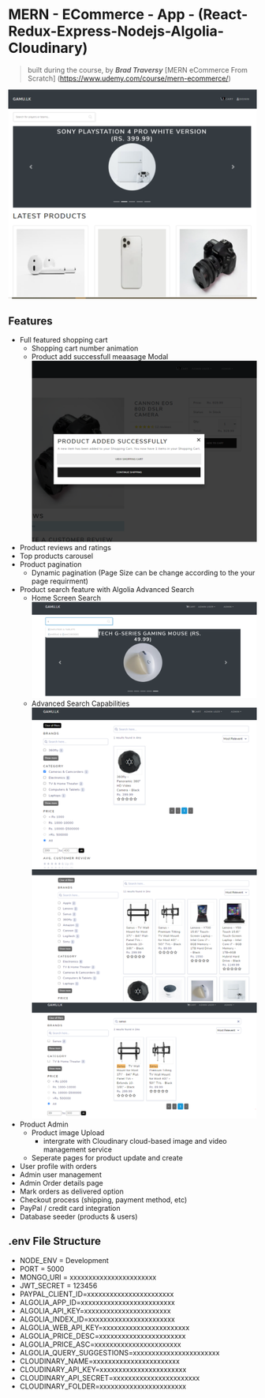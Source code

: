 # MERN - ECommerce - App - (React-Redux-Express-Nodejs-Algolia-Cloudinary)

<!-- blockquote -->

> built during the course, by **_Brad Traversy_** [MERN eCommerce From Scratch]
> (https://www.udemy.com/course/mern-ecommerce/)

![](https://github.com/cerebro96/MERN-ECommerce-App---React-Redux-Express-Nodejs-Algolia-Cloudinary/blob/master/uploads/screenshot_home.PNG?raw=true)

## Features

- Full featured shopping cart
  - Shopping cart number animation
  - Product add successfull meaasage Modal
    ![](https://github.com/cerebro96/MERN-ECommerce-App---React-Redux-Express-Nodejs-Algolia-Cloudinary/blob/master/uploads/screenshotModal_productADD.PNG?raw=true)
- Product reviews and ratings
- Top products carousel
- Product pagination
  - Dynamic pagination (Page Size can be change according to the your page requirment)
- Product search feature with Algolia Advanced Search
  - Home Screen Search
    ![](https://github.com/cerebro96/MERN-ECommerce-App---React-Redux-Express-Nodejs-Algolia-Cloudinary/blob/master/uploads/search_home.png?raw=true)
  - Advanced Search Capabilities
    ![](https://github.com/cerebro96/MERN-ECommerce-App---React-Redux-Express-Nodejs-Algolia-Cloudinary/blob/master/uploads/search_algo_exam_1.png?raw=true)
    ![](https://github.com/cerebro96/MERN-ECommerce-App---React-Redux-Express-Nodejs-Algolia-Cloudinary/blob/master/uploads/search_algo_exam_2.png?raw=true)
    ![](https://github.com/cerebro96/MERN-ECommerce-App---React-Redux-Express-Nodejs-Algolia-Cloudinary/blob/master/uploads/search_algo_exam_3.png?raw=true)
- Product Admin
  - Product image Upload
    - intergrate with Cloudinary cloud-based image and video management service
  - Seperate pages for product update and create
- User profile with orders
- Admin user management
- Admin Order details page
- Mark orders as delivered option
- Checkout process (shipping, payment method, etc)
- PayPal / credit card integration
- Database seeder (products & users)

## .env File Structure

- NODE_ENV = Development
- PORT = 5000
- MONGO_URI = xxxxxxxxxxxxxxxxxxxxxxx
- JWT_SECRET = 123456
- PAYPAL_CLIENT_ID=xxxxxxxxxxxxxxxxxxxxxxx
- ALGOLIA_APP_ID=xxxxxxxxxxxxxxxxxxxxxxxxx
- ALGOLIA_API_KEY=xxxxxxxxxxxxxxxxxxxxxxx
- ALGOLIA_INDEX_ID=xxxxxxxxxxxxxxxxxxxxxxx
- ALGOLIA_WEB_API_KEY=xxxxxxxxxxxxxxxxxxxxxxx
- ALGOLIA_PRICE_DESC=xxxxxxxxxxxxxxxxxxxxxxx
- ALGOLIA_PRICE_ASC=xxxxxxxxxxxxxxxxxxxxxxx
- ALGOLIA_QUERY_SUGGESTIONS=xxxxxxxxxxxxxxxxxxxxxxx
- CLOUDINARY_NAME=xxxxxxxxxxxxxxxxxxxxxxx
- CLOUDINARY_API_KEY=xxxxxxxxxxxxxxxxxxxxxxx
- CLOUDINARY_API_SECRET=xxxxxxxxxxxxxxxxxxxxxxx
- CLOUDINARY_FOLDER=xxxxxxxxxxxxxxxxxxxxxxx
